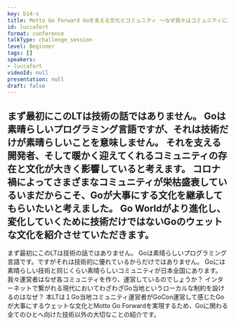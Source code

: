 ```yaml
---
key: b14-s
title: Motto Go Forward Goを支える文化とコミュニティ 〜なぜ我々はコミュニティにコントリビュートするのか？〜
id: luccafort
format: conference
talkType: challenge_session
level: Beginner
tags: []
speakers:
- luccafort
videoId: null
presentation: null
draft: false
---
```

まず最初にこのLTは技術の話ではありません。
Goは素晴らしいプログラミング言語ですが、それは技術だけが素晴らしいことを意味しません。
それを支える開発者、そして暖かく迎えてくれるコミュニティの存在と文化が大きく影響していると考えます。
コロナ禍によってさまざまなコミュニティが栄枯盛衰しているいまだからこそ、Goが大事にする文化を継承してもらいたいと考えました。
Go Worldがより進化し、変化していくために技術だけではないGoのウェットな文化を紹介させていただきます。
---
まず最初にこのLTは技術の話ではありません。
Goは素晴らしいプログラミング言語です。ですがそれは技術的に優れているからだけではありません。
Goには素晴らしい技術と同じくらい素晴らしいコミュニティが日本全国にあります。
我々運営者はなぜ各コミュニティを作り、運営しているのでしょうか？
インターネットで繋がれる現代においてわざわざGo当地というローカルな制約を設けるのはなぜ？
本LTは１Go当地コミュニティ運営者がGoCon運営して感じたGoが大事にするウェットな文化とMotto Go Forwardを実現するため、Goに関わる全てのひとへ向けた技術以外の大切なことの紹介です。